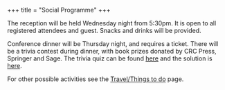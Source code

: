 +++
title = "Social Programme"
+++

The reception will be held Wednesday night from 5:30pm. It is open to all registered attendees and guest. Snacks and drinks will be provided.

Conference dinner will be Thursday night, and requires a ticket. There will be a trivia contest during dinner, with book prizes donated by CRC Press, Springer and Sage. The trivia quiz can be found  [here](https://user2018.r-project.org/img/trivia.pdf) and the solution is [here](https://user2018.r-project.org/img/trivia_solution.pdf).

For other possible activities see the [Travel/Things to do](../visit.html) page.

